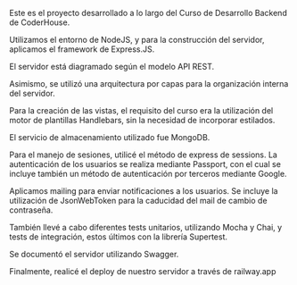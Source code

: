 Este es el proyecto desarrollado a lo largo del Curso de Desarrollo Backend de CoderHouse.

Utilizamos el entorno de NodeJS, y para la construcción del servidor, aplicamos el framework de Express.JS.

El servidor está diagramado según el modelo API REST. 

Asimismo, se utilizó una arquitectura por capas para la organización interna del servidor.

Para la creación de las vistas, el requisito del curso era la utilización del motor de plantillas Handlebars, sin la necesidad de incorporar estilados.

El servicio de almacenamiento utilizado fue MongoDB.

Para el manejo de sesiones, utilicé el método de express de sessions. La autenticación de los usuarios se realiza mediante Passport, con el cual se incluye también un método de autenticación por terceros mediante Google.

Aplicamos mailing para enviar notificaciones a los usuarios. Se incluye la utilización de JsonWebToken para la caducidad del mail de cambio de contraseña.

También llevé a cabo diferentes tests unitarios, utilizando Mocha y Chai, y tests de integración, estos últimos con la librería Supertest.

Se documentó el servidor utilizando Swagger.

Finalmente, realicé el deploy de nuestro servidor a través de railway.app
